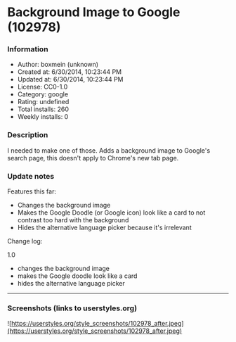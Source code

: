 # Background Image to Google (102978)

### Information
- Author: boxmein (unknown)
- Created at: 6/30/2014, 10:23:44 PM
- Updated at: 6/30/2014, 10:23:44 PM
- License: CC0-1.0
- Category: google
- Rating: undefined
- Total installs: 260
- Weekly installs: 0


### Description
I needed to make one of those. Adds a background image to Google's search page, this doesn't apply to Chrome's new tab page.

### Update notes
Features this far: 
* Changes the background image
* Makes the Google Doodle (or Google icon) look like a card to not contrast too hard with the background
* Hides the alternative language picker because it's irrelevant

Change log:

1.0
+ changes the background image
+ makes the Google doodle look like a card
+ hides the alternative language picker

---

### Screenshots (links to userstyles.org)
![https://userstyles.org/style_screenshots/102978_after.jpeg](https://userstyles.org/style_screenshots/102978_after.jpeg)


